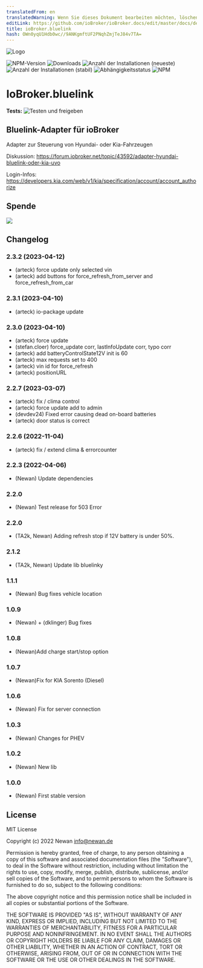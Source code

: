 ```yaml
---
translatedFrom: en
translatedWarning: Wenn Sie dieses Dokument bearbeiten möchten, löschen Sie bitte das Feld "translationsFrom". Andernfalls wird dieses Dokument automatisch erneut übersetzt
editLink: https://github.com/ioBroker/ioBroker.docs/edit/master/docs/de/adapterref/iobroker.bluelink/README.md
title: ioBroker.bluelink
hash: OWn0yqU1Hdb0wc//9ANKgmftUF2PNqhZmjTeJ84v7TA=
---
```

![Logo](../../../en/adapterref/iobroker.bluelink/admin/bluelink.png)

![NPM-Version](https://img.shields.io/npm/v/iobroker.bluelink.svg)
![Downloads](https://img.shields.io/npm/dm/iobroker.bluelink.svg)
![Anzahl der Installationen (neueste)](https://iobroker.live/badges/bluelink-installed.svg)
![Anzahl der Installationen (stabil)](https://iobroker.live/badges/bluelink-stable.svg)
![Abhängigkeitsstatus](https://img.shields.io/david/Newan/iobroker.bluelink.svg)
![NPM](https://nodei.co/npm/iobroker.bluelink.png?downloads=true)

# IoBroker.bluelink
**Tests:** ![Testen und freigeben](https://github.com/Newan/ioBroker.bluelink/workflows/Test%20and%20Release/badge.svg)

## Bluelink-Adapter für ioBroker
Adapter zur Steuerung von Hyundai- oder Kia-Fahrzeugen

Diskussion: https://forum.iobroker.net/topic/43592/adapter-hyundai-bluelink-oder-kia-uvo

Login-Infos: https://developers.kia.com/web/v1/kia/specification/account/account_authorize

## Spende
[![](https://www.paypalobjects.com/de_DE/DE/i/btn/btn_donateCC_LG.gif)](https://www.paypal.com/cgi-bin/webscr?cmd=_s-xclick&hosted_button_id=L55UBQJKJEUJL)

## Changelog

<!--
  Placeholder for the next version (at the beginning of the line):
  ### **WORK IN PROGRESS**
-->
### 2.3.2 (2023-04-12)
* (arteck) force update only selected vin
* (arteck) add buttons for force_refresh_from_server and force_refresh_from_car

### 2.3.1 (2023-04-10)
* (arteck) io-package update

### 2.3.0 (2023-04-10)
* (arteck) force update
* (stefan.cloer) force_update corr, lastInfoUpdate corr, typo corr
* (arteck) add batteryControlState12V init is 60
* (arteck) max requests set to 400
* (arteck) vin id for force_refresh 
* (arteck) positionURL

### 2.2.7 (2023-03-07)
* (arteck) fix / clima control
* (arteck) force update add to admin
* (devdev24) Fixed error causing dead on-board batteries
* (arteck) door status is correct

### 2.2.6 (2022-11-04)
* (arteck) fix / extend clima & errorcounter

### 2.2.3 (2022-04-06)
* (Newan) Update dependencies

### 2.2.0
* (Newan) Test release for 503 Error

### 2.2.0

* (TA2k, Newan) Adding refresh stop if 12V battery is under 50%.

### 2.1.2
* (TA2k, Newan) Update lib bluelinky

### 1.1.1
* (Newan) Bug fixes vehicle location

### 1.0.9
* (Newan) + (dklinger) Bug fixes

### 1.0.8
* (Newan)Add charge start/stop option

### 1.0.7
* (Newan)Fix for KIA Sorento (Diesel)

### 1.0.6
* (Newan) Fix for server connection

### 1.0.3
* (Newan) Changes for PHEV

### 1.0.2
* (Newan) New lib

### 1.0.0
* (Newan) First stable version

## License
MIT License

Copyright (c) 2022 Newan <info@newan.de>

Permission is hereby granted, free of charge, to any person obtaining a copy
of this software and associated documentation files (the "Software"), to deal
in the Software without restriction, including without limitation the rights
to use, copy, modify, merge, publish, distribute, sublicense, and/or sell
copies of the Software, and to permit persons to whom the Software is
furnished to do so, subject to the following conditions:

The above copyright notice and this permission notice shall be included in all
copies or substantial portions of the Software.

THE SOFTWARE IS PROVIDED "AS IS", WITHOUT WARRANTY OF ANY KIND, EXPRESS OR
IMPLIED, INCLUDING BUT NOT LIMITED TO THE WARRANTIES OF MERCHANTABILITY,
FITNESS FOR A PARTICULAR PURPOSE AND NONINFRINGEMENT. IN NO EVENT SHALL THE
AUTHORS OR COPYRIGHT HOLDERS BE LIABLE FOR ANY CLAIM, DAMAGES OR OTHER
LIABILITY, WHETHER IN AN ACTION OF CONTRACT, TORT OR OTHERWISE, ARISING FROM,
OUT OF OR IN CONNECTION WITH THE SOFTWARE OR THE USE OR OTHER DEALINGS IN THE
SOFTWARE.